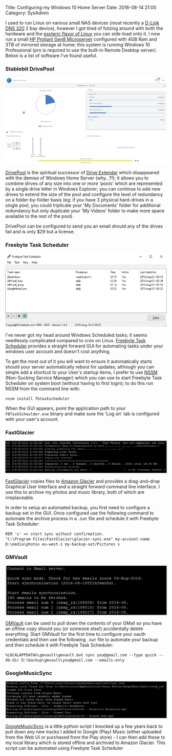 Title: Configuring my Windows 10 Home Server
Date: 2016-08-14 21:00
Category: SysAdmin

I used to run Linux on various small NAS devices (most recently a [D-Link DNS 320](http://www.dlink.com/uk/en/support/product/dns-320-2-bay-sharecenter-network-storage-enclosure) 2 bay device), however I got tired of futzing around with both the hardware and the [esoteric flavor of Linux](https://nas-tweaks.net/371/hdd-installation-of-the-fun_plug-0-7-on-nas-devices/) you can side-load onto it.  I now run a small [HP Proliant Gen8 Microserver](http://www8.hp.com/uk/en/products/proliant-servers/product-detail.html?oid=5379860) configured with 4GB Ram and 3TB of mirrored storage at home; this system is running Windows 10 Professional (pro is required to use the built-in Remote Desktop server).  Below is a list of software I've found useful.

### Stablebit DrivePool
![Stablebit DrivePool](/images/2016/configuring-windows-10-home-server/drivepool.png)

[DrivePool](https://stablebit.com/DrivePool) is the spiritual successor of [Drive Extender](https://en.wikipedia.org/wiki/Windows_Home_Server#Drive_Extender) which disappeared with the demise of Windows Home Server (why...?!); it allows you to combine drives of any size into one or more 'pools' which are represented by a single drive letter in Windows Explorer; you can continue to add new drives to extend the size of the pool and configure the level of redundancy on a folder-by-folder basis (eg: if you have 3 physical hard-drives in a single pool, you could triplicate your 'My Documents' folder for additional redundancy but only duplicate your 'My Videos' folder to make more space available to the rest of the pool).

DrivePool can be configured to send you an email should any of the drives fail and is only $29 but a license. 

### Freebyte Task Scheduler
![Freebyte Task Scheduler](/images/2016/configuring-windows-10-home-server/fbtasksched.png)

I've never got my head around Windows Scheduled tasks; it seems needlessly complicated compared to cron on Linux.  [Freebyte Task Scheduler](http://www.freebyte.com/fbtaskscheduler/) provides a straight forward GUI for automating tasks under your windows user account and doesn't cost anything.

To get the most out of it you will want to ensure it automatically starts should your server automatically reboot for updates; although you can simple add a shortcut to your User's startup items, I prefer to use [NSSM](https://nssm.cc/) (Non-Sucking Service Manager) which you can use to start Freebyte Task Scheduler on system boot (without having to first login); to do this run NSSM from the command line with:

```
nssm install fbtaskscheduler
```

When the GUI appears, point the application path to your `FBTaskScheulder.exe` binary and make sure the 'Log on' tab is configured with your user's account.

### FastGlacier
![FastGlacier](/images/2016/configuring-windows-10-home-server/fastglacier.png)

[FastGlacier](https://fastglacier.com/) copies files to [Amazon Glacier](https://en.wikipedia.org/wiki/Amazon_Glacier) and provides a drag-and-drop Graphical User Interface and a straight forward command line interface.  I use this to archive my photos and music library, both of which are irreplaceable.

In order to setup an automated backup, you first need to configure a backup set in the GUI.  Once configured use the following command to automate the archive process in a `.bat` file and schedule it with Freebyte Task Scheduler:

```
REM 's' => start sync without confirmation.
"C:\Program Files\FastGlacier\glacier-sync.exe" my-account-name D:\media\photos eu-west-1 my-backup-set/Pictures s
```

### GMVault
![gmvault](/images/2016/configuring-windows-10-home-server/gmvault-screenshot.png)

[GMVault](http://gmvault.org/) can be used to pull down the contents of your GMail so you have an offline copy should you (or someone else!) accidentally delete everything.  Start GMVault for the first time to configure your oauth credentials and then use the following `.bat` file to automate your backup and then schedule it with Freebyte Task Scheduler:

```
%LOCALAPPDATA%\gmvault\gmvault.bat sync you@gmail.com --type quick --db-dir D:\backup\gmvault\you@gmail.com --emails-only
```

### GoogleMusicSync
![googlemusicsync](https://raw.githubusercontent.com/jonnyreeves/googlemusicsync/master/googlemusicsync-screenshot.png)

[GoogleMusicSync](https://github.com/jonnyreeves/googlemusicsync) is a little python script I knocked up a few years back to pull down any new tracks I added to Google (Play) Music (either uploaded from the Web UI or purchased from the Play store) - I can then add these to my local library which is stored offline and archived to Amazon Glacier.  This script can be automated using Freebyte Task Scheduler